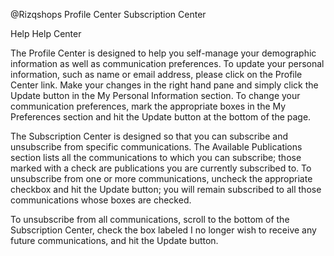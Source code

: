 @Rizqshops
Profile Center
Subscription Center
 
Help
Help Center

The Profile Center is designed to help you self-manage your demographic information as well as communication preferences. To update your personal information, such as name or email address, please click on the Profile Center link. Make your changes in the right hand pane and simply click the Update button in the My Personal Information section. To change your communication preferences, mark the appropriate boxes in the My Preferences section and hit the Update button at the bottom of the page.

The Subscription Center is designed so that you can subscribe and unsubscribe from specific communications. The Available Publications section lists all the communications to which you can subscribe; those marked with a check are publications you are currently subscribed to. To unsubscribe from one or more communications, uncheck the appropriate checkbox and hit the Update button; you will remain subscribed to all those communications whose boxes are checked.

To unsubscribe from all communications, scroll to the bottom of the Subscription Center, check the box labeled I no longer wish to receive any future communications, and hit the Update button.
